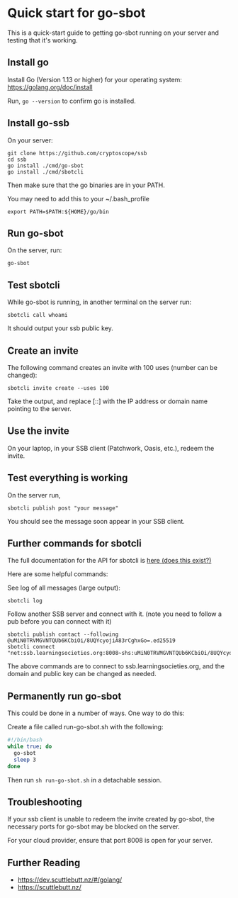 # Quick start for go-sbot

This is a quick-start guide to getting go-sbot running on your server and testing that it's working. 

## Install go

Install Go (Version 1.13 or higher) for your operating system: https://golang.org/doc/install

Run, 
`go --version`
to confirm go is installed.

## Install go-ssb

On your server:
```
git clone https://github.com/cryptoscope/ssb
cd ssb
go install ./cmd/go-sbot
go install ./cmd/sbotcli
```

Then make sure that the go binaries are in your PATH. 

You may need to add this to your ~/.bash_profile
```
export PATH=$PATH:${HOME}/go/bin
```

## Run go-sbot 

On the server, run:
```
go-sbot 
```

## Test sbotcli 

While go-sbot is running, in another terminal on the server run:
```
sbotcli call whoami 
```

It should output your ssb public key. 


## Create an invite

The following command creates an invite with 100 uses (number can be changed):
```
sbotcli invite create --uses 100
```

Take the output, and replace [::] with the IP address or domain name pointing to the server. 


## Use the invite 

On your laptop, in your SSB client (Patchwork, Oasis, etc.), redeem the invite. 


## Test everything is working 

On the server run, 
```
sbotcli publish post "your message"
```

You should see the message soon appear in your SSB client. 


## Further commands for sbotcli 

The full documentation for the API for sbotcli is [here (does this exist?)]()

Here are some helpful commands:

See log of all messages (large output):
```
sbotcli log 
```

Follow another SSB server and connect with it. (note you need to follow a pub before you can connect with it)
```
sbotcli publish contact --following @uMiN0TRVMGVNTQUb6KCbiOi/8UQYcyojiA83rCghxGo=.ed25519
sbotcli connect "net:ssb.learningsocieties.org:8008~shs:uMiN0TRVMGVNTQUb6KCbiOi/8UQYcyojiA83rCghxGo="
```

The above commands are to connect to ssb.learningsocieties.org, and the domain and public key can be changed as needed. 


## Permanently run go-sbot 

This could be done in a number of ways. One way to do this:

Create a file called run-go-sbot.sh with the following:
```bash
#!/bin/bash
while true; do
  go-sbot 
  sleep 3
done
```

Then run `sh run-go-sbot.sh` in a detachable session. 


## Troubleshooting 

If your ssb client is unable to redeem the invite created by go-sbot, 
the necessary ports for go-sbot may be blocked on the server. 

For your cloud provider, ensure that port 8008 is open for your server. 


## Further Reading

- https://dev.scuttlebutt.nz/#/golang/
- https://scuttlebutt.nz/




